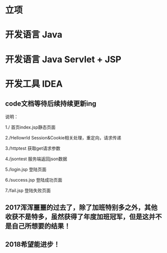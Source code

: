 

# 立项


# 开发语言 Java


# 开发语言 Java Servlet + JSP


# 开发工具 IDEA




## code文档等待后续持续更新ing

说明：

  1./ 首页index.jsp静态页面

  2./Hellowrld Session&Cookie相关处理，重定向，请求传递

  3./httptest 获取get请求参数

  4./jsontest 服务端返回json数据

  5./login.jsp 登陆页面

  6./success.jsp 登陆成功页面

  7./fail.jsp 登陆失败页面



## 2017浑浑噩噩的过去了，除了加班特别多之外，其他收获不是特多，虽然获得了年度加班冠军，但是这并不是自己所想要的结果！

## 2018希望能进步！
